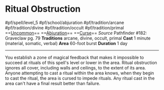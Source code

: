 # Ritual Obstruction
#pf/spell/level_5 #pf/school/abjuration #pf/tradition/arcane #pf/tradition/divine #pf/tradition/occult #pf/tradition/primal
==[Uncommon](../../../Traits/Uncommon.md)== ==[Abjuration](../../../Traits/Abjuration.md)== ==[Curse](../../../Traits/Curse.md)==
*Source* Pathfinder #182: Graveclaw pg. 79
**Traditions** arcane, divine, occult, primal
**Cast** 1 minute (material, somatic, verbal)
**Area** 60-foot burst
**Duration** 1 day

---
You establish a zone of magical feedback that makes it impossible to succeed at rituals of this spell's level or lower in the area. Ritual obstruction ignores all cover, including walls and ceilings, to the extent of its area. Anyone attempting to cast a ritual within the area knows, when they begin to cast the ritual, the area is cursed to impede rituals. Any ritual cast in the area can't have a final result better than failure.